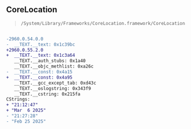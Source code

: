 ## CoreLocation

> `/System/Library/Frameworks/CoreLocation.framework/CoreLocation`

```diff

-2960.0.54.0.0
-  __TEXT.__text: 0x1c39bc
+2960.0.55.2.0
+  __TEXT.__text: 0x1c3a64
   __TEXT.__auth_stubs: 0x1a40
   __TEXT.__objc_methlist: 0xa26c
-  __TEXT.__const: 0x4a15
+  __TEXT.__const: 0x4a95
   __TEXT.__gcc_except_tab: 0xd43c
   __TEXT.__oslogstring: 0x343f9
   __TEXT.__cstring: 0x215fa
CStrings:
+ "21:12:47"
+ "Mar  6 2025"
- "21:27:28"
- "Feb 25 2025"

```
